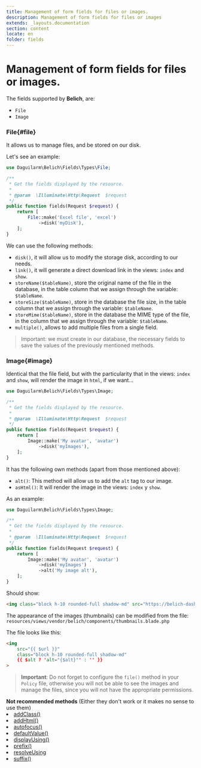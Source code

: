 ```yaml
---
title: Management of form fields for files or images.
description: Management of form fields for files or images
extends: _layouts.documentation
section: content
locate: en
folder: fields
---
```


# Management of form fields for files or images.

The fields supported by **Belich**, are:

- `File`
- `Image`

### File{#file}  

It allows us to manage files, and be stored on our disk.

Let's see an example:

```php
use Daguilarm\Belich\Fields\Types\File;

/**
 * Get the fields displayed by the resource.
 *
 * @param  \Illuminate\Http\Request  $request
 */
public function fields(Request $request) {
    return [
        File::make('Excel file', 'excel')
            ->disk('myDisk'),
    ];
}
```

We can use the following methods:

- `disk()`, it will allow us to modify the storage disk, according to our needs.
- `link()`, it will generate a direct download link in the views: `index` and `show`.
- `storeName($tableName)`, store the original name of the file in the database, in the table column that we assign through the variable: `$tableName`.
- `storeSize($tableName)`, store in the database the file size, in the table column that we assign through the variable: `$tableName`.
- `storeMime($tableName)`, store in the database the MIME type of the file, in the column that we assign through the variable: `$tableName`.
- `multiple()`, allows to add multiple files from a single field.

>Important: we must create in our database, the necessary fields to save the values of the previously mentioned methods.

### Image{#image}  

Identical that the file field, but with the particularity that in the views: `index` and `show`, will render the image in `html`, if we want...

```php
use Daguilarm\Belich\Fields\Types\Image;

/**
 * Get the fields displayed by the resource.
 *
 * @param  \Illuminate\Http\Request  $request
 */
public function fields(Request $request) {
    return [
        Image::make('My avatar', 'avatar')
            ->disk('myImages'),
    ];
}
```

It has the following own methods (apart from those mentioned above):

- `alt()`: This method will allow us to add the `alt` tag to our image.
- `asHtml()`: It will render the image in the views: `index` y `show`.

As an example:

```php
use Daguilarm\Belich\Fields\Types\Image;

/**
 * Get the fields displayed by the resource.
 *
 * @param  \Illuminate\Http\Request  $request
 */
public function fields(Request $request) {
    return [
        Image::make('My avatar', 'avatar')
            ->disk('myImages')
            ->alt('My image alt'),
    ];
}
```

Should show:

```html
<img class="block h-10 rounded-full shadow-md" src="https://belich-dashboard.test/storage/1572122314php9SkNQY.png" alt="My image alt">
```

The appearance of the images (thumbnails) can be modified from the file: `resources/views/vendor/belich/components/thumbnails.blade.php`

The file looks like this:

```html
<img
    src="{{ $url }}"
    class="block h-10 rounded-full shadow-md"
    {{ $alt ? 'alt="{$alt}"' : '' }}
>
```

>**Important**: Do not forget to configure the `file()` method in your `Policy` file, otherwise you will not be able to see the images and manage the files, since you will not have the appropriate permissions.

<div class="blockquote-alert">
    <div class="title">
        <strong>Not recommended methods</strong> (Either they don't work or it makes no sense to use them)
    </div>
    <u>
        <li>addClass()</li>
        <li>addHtml()</li>
        <li>autofocus()</li>
        <li>defaultValue()</li>
        <li>displayUsing()</li>
        <li>prefix()</li>
        <li>resolveUsing</li>
        <li>suffix()</li>
    </u>
</div>

